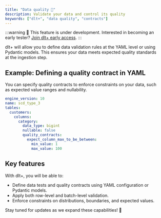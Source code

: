 ```yaml
---
title: "Data quality 🧪"
description: Validate your data and control its quality
keywords: ["dlt+", "data quality", "contracts"]
---
```


:::warning
🚧 This feature is under development. Interested in becoming an early tester? [Join dlt+ early access](https://info.dlthub.com/waiting-list).
:::

dlt+ will allow you to define data validation rules at the YAML level or using Pydantic models. This ensures your data meets expected quality standards at the ingestion step.

## Example: Defining a quality contract in YAML

You can specify quality contracts to enforce constraints on your data, such as expected value ranges and nullability.

```yaml
engine_version: 10
name: scd_type_3
tables:
  customers:
    columns:
      category:
        data_type: bigint
        nullable: false
        quality_contracts:
          expect_column_max_to_be_between:
            min_value: 1
            max_value: 100
```

## Key features
With dlt+, you will be able to:

* Define data tests and quality contracts using YAML configuration or Pydantic models.
* Apply both row-level and batch-level validation.
* Enforce constraints on distributions, boundaries, and expected values.

Stay tuned for updates as we expand these capabilities! 🚀

